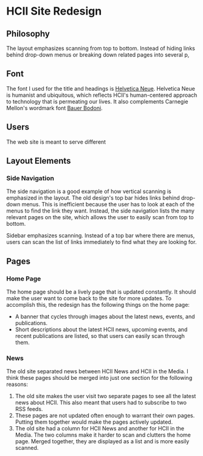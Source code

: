 HCII Site Redesign
==================

Philosophy
----------

The layout emphasizes scanning from top to bottom.
Instead of hiding links behind drop-down menus or breaking down related pages into several p, 

Font
----

The font I used for the title and headings is [Helvetica Neue](http://en.wikipedia.org/wiki/Helvetica#Neue_Helvetica_.281983.29).
Helvetica Neue is humanist and ubiquitous, which reflects HCII's human-centered approach to technology that is permeating our lives.
It also complements Carnegie Mellon's wordmark font [Bauer Bodoni](http://en.wikipedia.org/wiki/Bodoni).

Users
-----

The web site is meant to serve different

Layout Elements
---------------

### Side Navigation

The side navigation is a good example of how vertical scanning is emphasized in the layout.
The old design's top bar hides links behind drop-down menus.
This is inefficient because the user has to look at each of the menus to find the link they want.
Instead, the side navigation lists the many relevant pages on the site, which allows the user to easily scan from top to bottom. 

Sidebar emphasizes scanning.
Instead of a top bar where there are menus, users can scan the list of links immediately to find what they are looking for.

Pages
-----

### Home Page

The home page should be a lively page that is updated constantly. It should make the user want to come back to the site for more updates. To accomplish this, the redesign has the following things on the home page:

- A banner that cycles through images about the latest news, events, and publications.
- Short descriptions about the latest HCII news, upcoming events, and recent publications are listed, so that users can easily scan through them.

### News

The old site separated news between HCII News and HCII in the Media. I think these pages should be merged into just one section for the following reasons:

1. The old site makes the user visit two separate pages to see all the latest news about HCII. This also meant that users had to subscribe to two RSS feeds.
2. These pages are not updated often enough to warrant their own pages. Putting them together would make the pages actively updated.
3. The old site had a column for HCII News and another for HCII in the Media. The two columns make it harder to scan and clutters the home page. Merged together, they are displayed as a list and is more easily scanned.